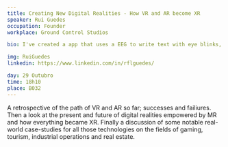 ```yaml
---
title: Creating New Digital Realities - How VR and AR become XR
speaker: Rui Guedes
occupation: Founder
workplace: Ground Control Studios

bio: I've created a app that uses a EEG to write text with eye blinks, worked with Robots and co-developed a android game that had about 1M downloads in 2011. I've also helped creating a software tool for Mobile Network planning and optimization, which is deployed on several carriers, such as Vodafone (PT, UK, ES), Oi (Brazil) and Unitel (Angola). After that I created Ground Control from almost scratch and no funding, and since then I've brokered partnerships with Microsoft (XBox, Hololens), Sony, Nintendo, Samsung, negotiated a tech endorsment from Oculus, HTC (Vive) and Leap Motion. In between I've created Cosmonaut (Steam/XBox) which is an award-winning narrative survival. I've also created EasyVR which is a solution for Interactive 360 VR narrative creation and I helped creating Roombuilder, which is a tool for realtime design and interaction with hiper-realistic, digital spaces. I've also scouted or prototyped all the other games/projects that belong to Ground Control's catalog. 

img: RuiGuedes
linkedin: https://www.linkedin.com/in/rflguedes/

day: 29 Outubro
time: 18h10
place: B032
---
```

A retrospective of the path of VR and AR so far; successes and failiures. Then a look at the present and future of digital realities empowered by MR and how everything became XR. Finally a discussion of some notable real-world case-studies for all those technologies on the fields of gaming, tourism, industrial operations and real estate. 

